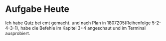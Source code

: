 # Aufgabe Heute

Ich habe Quiz bei cmt gemacht. und nach Plan in 1807205(Reihenfolge 5-2-4-3-1), habe die Befehle im Kapitel 3+4 angeschaut und im Terminal ausprobiert.
